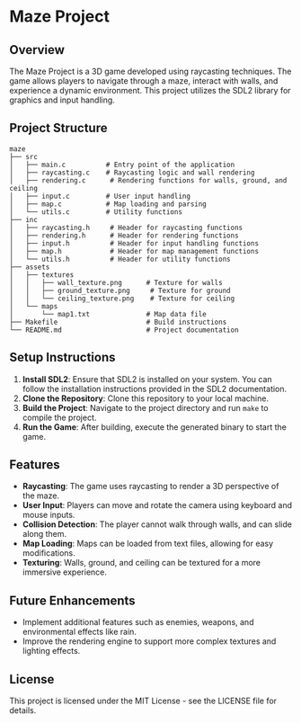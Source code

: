 # Maze Project

## Overview
The Maze Project is a 3D game developed using raycasting techniques. The game allows players to navigate through a maze, interact with walls, and experience a dynamic environment. This project utilizes the SDL2 library for graphics and input handling.

## Project Structure
```
maze
├── src
│   ├── main.c          # Entry point of the application
│   ├── raycasting.c    # Raycasting logic and wall rendering
│   ├── rendering.c      # Rendering functions for walls, ground, and ceiling
│   ├── input.c         # User input handling
│   ├── map.c           # Map loading and parsing
│   └── utils.c         # Utility functions
├── inc
│   ├── raycasting.h     # Header for raycasting functions
│   ├── rendering.h      # Header for rendering functions
│   ├── input.h          # Header for input handling functions
│   ├── map.h            # Header for map management functions
│   └── utils.h          # Header for utility functions
├── assets
│   ├── textures
│   │   ├── wall_texture.png      # Texture for walls
│   │   ├── ground_texture.png     # Texture for ground
│   │   └── ceiling_texture.png    # Texture for ceiling
│   └── maps
│       └── map1.txt              # Map data file
├── Makefile                      # Build instructions
└── README.md                     # Project documentation
```

## Setup Instructions
1. **Install SDL2**: Ensure that SDL2 is installed on your system. You can follow the installation instructions provided in the SDL2 documentation.
2. **Clone the Repository**: Clone this repository to your local machine.
3. **Build the Project**: Navigate to the project directory and run `make` to compile the project.
4. **Run the Game**: After building, execute the generated binary to start the game.

## Features
- **Raycasting**: The game uses raycasting to render a 3D perspective of the maze.
- **User Input**: Players can move and rotate the camera using keyboard and mouse inputs.
- **Collision Detection**: The player cannot walk through walls, and can slide along them.
- **Map Loading**: Maps can be loaded from text files, allowing for easy modifications.
- **Texturing**: Walls, ground, and ceiling can be textured for a more immersive experience.

## Future Enhancements
- Implement additional features such as enemies, weapons, and environmental effects like rain.
- Improve the rendering engine to support more complex textures and lighting effects.

## License
This project is licensed under the MIT License - see the LICENSE file for details.